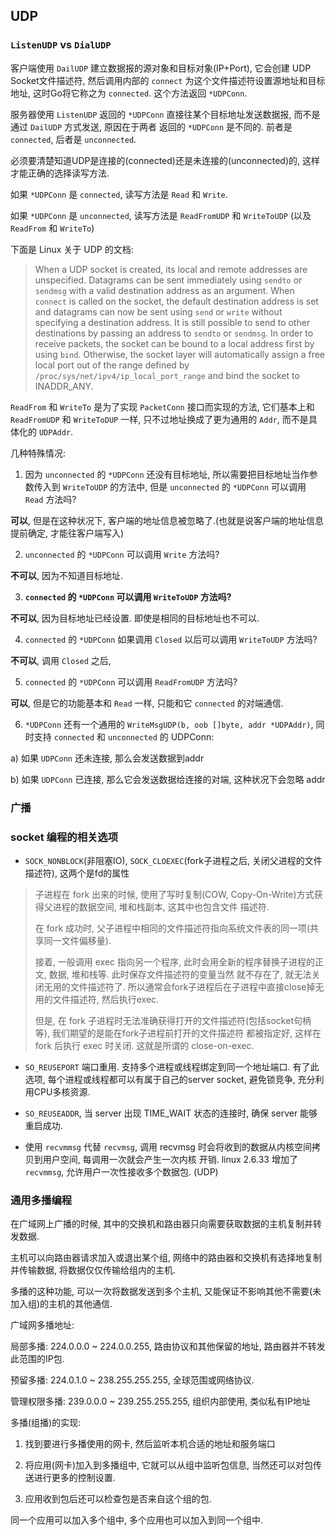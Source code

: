 ## UDP

### `ListenUDP` vs `DialUDP`

客户端使用 `DailUDP` 建立数据报的源对象和目标对象(IP+Port), 它会创建 UDP Socket文件描述符, 然后调用内部的 `connect`
为这个文件描述符设置源地址和目标地址, 这时Go将它称之为 `connected`. 这个方法返回 `*UDPConn`.

服务器使用 `ListenUDP` 返回的 `*UDPConn` 直接往某个目标地址发送数据报, 而不是通过 `DailUDP` 方式发送, 原因在于两者
返回的 `*UDPConn` 是不同的. 前者是 `connected`, 后者是 `unconnected`.


必须要清楚知道UDP是连接的(connected)还是未连接的(unconnected)的, 这样才能正确的选择读写方法.

如果 `*UDPConn` 是 `connected`, 读写方法是 `Read` 和 `Write`.

如果 `*UDPConn` 是 `unconnected`, 读写方法是 `ReadFromUDP` 和 `WriteToUDP` (以及 `ReadFrom` 和 `WriteTo`)


下面是 Linux 关于 UDP 的文档:

> When a UDP socket is created, its local and remote addresses are unspecified. Datagrams can be 
sent immediately using `sendto` or `sendmsg` with a valid destination address as an argument. When 
`connect` is called on the socket, the default destination address is set and datagrams can now be 
sent using `send` or `write` without specifying a destination address. It is still possible to send 
to other destinations by passing an address to `sendto` or `sendmsg`. In order to receive packets, 
the socket can be bound to a local address first by using `bind`. Otherwise, the socket layer will 
automatically assign a free local port out of the range defined by 
`/proc/sys/net/ipv4/ip_local_port_range` and bind the socket to INADDR_ANY.


`ReadFrom` 和 `WriteTo` 是为了实现 `PacketConn` 接口而实现的方法, 它们基本上和 `ReadFromUDP` 和 `WriteToDUP`
一样, 只不过地址换成了更为通用的 `Addr`, 而不是具体化的 `UDPAddr`.


几种特殊情况:

1. 因为 `unconnected` 的 `*UDPConn` 还没有目标地址, 所以需要把目标地址当作参数传入到 `WriteToUDP` 的方法中, 但是
`unconnected` 的 `*UDPConn` 可以调用 `Read` 方法吗?

**可以**, 但是在这种状况下, 客户端的地址信息被忽略了.(也就是说客户端的地址信息提前确定, 才能往客户端写入)

2. `unconnected` 的 `*UDPConn` 可以调用 `Write` 方法吗?

**不可以**, 因为不知道目标地址.

3. **`connected` 的 `*UDPConn` 可以调用 `WriteToUDP` 方法吗?**

**不可以**, 因为目标地址已经设置. 即使是相同的目标地址也不可以.

4. `connected` 的 `*UDPConn` 如果调用 `Closed` 以后可以调用 `WriteToUDP` 方法吗?

**不可以**, 调用 `Closed` 之后, 

5. `connected` 的 `*UDPConn` 可以调用 `ReadFromUDP` 方法吗?

**可以**, 但是它的功能基本和 `Read` 一样, 只能和它 `connected` 的对端通信.

6. `*UDPConn` 还有一个通用的 `WriteMsgUDP(b, oob []byte, addr *UDPAddr)`, 同时支持 `connected` 和 
`unconnected` 的 UDPConn:

a) 如果 `UDPConn` 还未连接, 那么会发送数据到addr

b) 如果 `UDPConn` 已连接, 那么它会发送数据给连接的对端, 这种状况下会忽略 addr

### 广播


### socket 编程的相关选项

- `SOCK_NONBLOCK`(非阻塞IO), `SOCK_CLOEXEC`(fork子进程之后, 关闭父进程的文件描述符), 这两个是fd的属性

> 子进程在 fork 出来的时候, 使用了写时复制(COW, Copy-On-Write)方式获得父进程的数据空间, 堆和栈副本, 这其中也包含文件
> 描述符. 
>
> 在 fork 成功时, 父子进程中相同的文件描述符指向系统文件表的同一项(共享同一文件偏移量). 
>
> 接着, 一般调用 exec 指向另一个程序, 此时会用全新的程序替换子进程的正文, 数据, 堆和栈等. 此时保存文件描述符的变量当然
> 就不存在了, 就无法关闭无用的文件描述符了. 所以通常会fork子进程后在子进程中直接close掉无用的文件描述符, 然后执行exec.
>
> 但是, 在 fork 子进程时无法准确获得打开的文件描述符(包括socket句柄等), 我们期望的是能在fork子进程前打开的文件描述符
> 都被指定好, 这样在 fork 后执行 exec 时关闭. 这就是所谓的 close-on-exec.

- `SO_REUSEPORT` 端口重用. 支持多个进程或线程绑定到同一个地址端口. 有了此选项, 每个进程或线程都可以有属于自己的server
socket, 避免锁竞争, 充分利用CPU多核资源.

- `SO_REUSEADDR`, 当 server 出现 TIME_WAIT 状态的连接时, 确保 server 能够重启成功.

- 使用 `recvmmsg` 代替 `recvmsg`, 调用 recvmsg 时会将收到的数据从内核空间拷贝到用户空间, 每调用一次就会产生一次内核
开销. linux 2.6.33 增加了 `recvmmsg`, 允许用户一次性接收多个数据包. (UDP)




### 通用多播编程

在广域网上广播的时候, 其中的交换机和路由器只向需要获取数据的主机复制并转发数据.

主机可以向路由器请求加入或退出某个组, 网络中的路由器和交换机有选择地复制并传输数据, 将数据仅仅传输给组内的主机. 

多播的这种功能, 可以一次将数据发送到多个主机, 又能保证不影响其他不需要(未加入组)的主机的其他通信.

广域网多播地址:

局部多播: 224.0.0.0 ~ 224.0.0.255, 路由协议和其他保留的地址, 路由器并不转发此范围的IP包.

预留多播: 224.0.1.0 ~ 238.255.255.255, 全球范围或网络协议.

管理权限多播: 239.0.0.0 ~ 239.255.255.255, 组织内部使用, 类似私有IP地址


多播(组播)的实现:

1) 找到要进行多播使用的网卡, 然后监听本机合适的地址和服务端口

2) 将应用(网卡)加入到多播组中, 它就可以从组中监听包信息, 当然还可以对包传送进行更多的控制设置.

3) 应用收到包后还可以检查包是否来自这个组的包.


同一个应用可以加入多个组中, 多个应用也可以加入到同一个组中.


